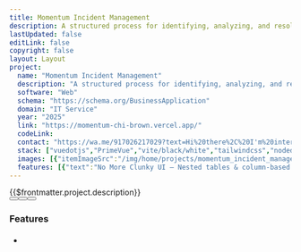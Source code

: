 ```yaml
---
title: Momentum Incident Management
description: A structured process for identifying, analyzing, and resolving incidents that disrupt an organization's operations
lastUpdated: false
editLink: false
copyright: false
layout: Layout
project:
  name: "Momentum Incident Management"
  description: "A structured process for identifying, analyzing, and resolving incidents that disrupt an organization's operations"
  software: "Web"
  schema: "https://schema.org/BusinessApplication"
  domain: "IT Service"
  year: "2025"
  link: "https://momentum-chi-brown.vercel.app/"
  codeLink: 
  contact: "https://wa.me/917026217029?text=Hi%20there%2C%20I'm%20interested%20in%20a%20custom%20code%20solution%20for%20"
  stack: ["vuedotjs","PrimeVue","vite/black/white","tailwindcss","nodedotjs","express/black/white","pnpm","swagger","mongodb","vercel/black/white","Eslint","Prettier","github/black/white"]
  images: [{"itemImageSrc":"/img/home/projects/momentum_incident_management.webp","alt":"Incident Management"},{"itemImageSrc":"/img/projects/momentum/swagger.webp","alt":"Incident Management swagger api docs"},{"itemImageSrc":"/img/projects/momentum/expanded_incident.webp","alt":"Incident Management expanded incident"},{"itemImageSrc":"/img/projects/momentum/sorting_searching.webp","alt":"Incident Management sorting searching"},{"itemImageSrc":"/img/projects/momentum/download_incidents.webp","alt":"Incident Management download incidents"},{"itemImageSrc":"/img/projects/momentum/incident_notes_task.webp","alt":"Incident Management incident notes,task"},{"itemImageSrc":"/img/projects/momentum/edit_notes.webp","alt":"Incident Management edit notes"},{"itemImageSrc":"/img/projects/momentum/view_notes.webp","alt":"Incident Management view notes"},{"itemImageSrc":"/img/projects/momentum/edit_task.webp","alt":"Incident Management edit task"},{"itemImageSrc":"/img/projects/momentum/edit_incident.webp","alt":"Incident Management edit incident"},{"itemImageSrc":"/img/projects/momentum/login.webp","alt":"Incident Management Login"},{"itemImageSrc":"/img/projects/momentum/register.webp","alt":"Incident Management register"}]
  features: [{"text":"No More Clunky UI – Nested tables & column-based filtering (text, date, select) make incident tracking effortless."},{"text":"Nested CRUD for Incidents & Tasks – Create, update, and manage tasks seamlessly, with an option to add notes."},{"text":"Choose & Create CIs – Define and manage configuration items with ease."},{"text":"Automate with Swagger APIs – Ready for CI/CD pipelines, making integrations a breeze."},{"text":"Seamless Deployment – Frontend & backend deployed on Vercel for high performance."},{"text":"MongoDB Seeding – Easily set up initial data for a smooth start."},{"text":"Swagger Documentation – <a href='https://momentum-chi-brown.vercel.app/api-docs' target='_blank'>Well-documented APIs</a> for easy collaboration and scaling."},{"text":"No Costly Subscriptions – A powerful alternative to expensive service management platforms"}]
---
```

<div>
  <div class="col-12">
    <div class="my-2 text-l line-height-3">{{$frontmatter.project.description}}</div>
  </div>
  <div class="flex flex-column" itemscope itemtype="https://schema.org/SoftwareApplication">
    <div v-if="$frontmatter.project.images">
      <div class="card" v-if="$frontmatter.project.images.length != 1">
        <Galleria :value="$frontmatter.project.images" :responsiveOptions="responsiveOptions" :numVisible="5"
          :circular="true" :showItemNavigators="true" :showThumbnails="true" :pt="{
            prevButton: { 'aria-label': 'Previous screen of project' },
            nextButton: { 'aria-label': 'Next screen of project' }
          }">
          <template #item="slotProps">
            <img :src="slotProps.item.itemImageSrc" :alt="slotProps.item.alt"
              style="width: 100%; display: block" loading="eager" fetchpriority="high" />
          </template>
          <template #thumbnail="slotProps">
            <img :src="slotProps.item.itemImageSrc" :alt="slotProps.item.alt" />
          </template>
        </Galleria>
      </div>
      <div class="card" v-else>
        <img :src="$frontmatter.project.images[0].itemImageSrc" :alt="$frontmatter.project.images[0].alt"
          style="width: 100%; display: block" loading="eager" fetchpriority="high" />
      </div>
    </div>
    <div class="col-12">
      <Stacks :stack="$frontmatter.project.stack" :other-skills="$frontmatter.project.otherSkills" />
    </div>
    <div class="col-12 pt-4">
      <link itemprop="applicationCategory" :href="$frontmatter.project.schema" />
      <div class="flex md:flex-row flex-column justify-content-center align-items-center gap-2 my-4 w-full max-w-96">
        <a v-if="$frontmatter.project.contact" :href="`$frontmatter.project.contact $frontmatter.project.name`" target="_blank"
          class="flex flex-row no-underline w-full">
          <Button label="Get Custom Code" icon="pi pi-inbox" severity="secondary" raised rounded class="w-full" />
        </a>
        <a v-if="$frontmatter.project.link" :href="$frontmatter.project.link" target="_blank"
          class="flex flex-row no-underline w-full">
          <Button label="Live Demo" icon="pi pi-angle-double-right" severity="primary" raised rounded class="w-full" />
        </a>
        <a v-if="$frontmatter.project.codeLink" :href="$frontmatter.project.codeLink" target="_blank"
          class="flex flex-row no-underline w-full">
          <Button label="Get Started" icon="pi pi-github" severity="secondary" raised rounded class="w-full" />
        </a>
      </div>
    </div>
  </div>
</div>
<div class="flex flex-column px-4">
  <h3 class="my-2 text-l">Features</h3>
  <ul class="my-2 md:ml-3 text-sm">
    <li v-for="feature in $frontmatter.project.features" :key="feature.text"
      class="flex flex-row align-content-center line-height-3">
      <i class="pi pi-verified m-2 bg-primary" alt="arrow" style="font-size: 1rem;"></i>
      <h4 class="m-2 text-sm" v-html="feature.text"></h4>
    </li>
  </ul>
</div>

<script setup>
import { responsiveOptions } from "@data/responsive.js"
</script>
